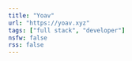 ```yaml
---
title: "Yoav"
url: "https://yoav.xyz"
tags: ["full stack", "developer"]
nsfw: false
rss: false
---
```

